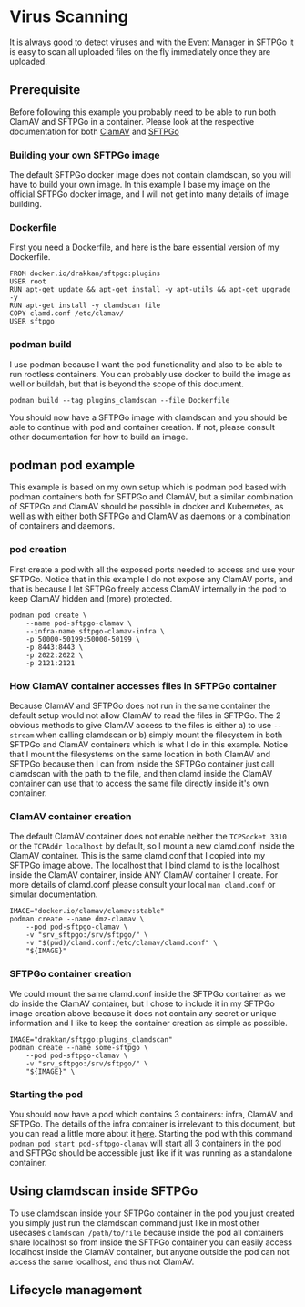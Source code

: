# Virus Scanning

It is always good to detect viruses and with the
[Event Manager](https://github.com/drakkan/sftpgo/blob/main/docs/howto/eventmanager.md) in SFTPGo
it is easy to scan all uploaded files on the fly immediately once they are uploaded.

## Prerequisite

Before following this example you probably need to be able to run both ClamAV and SFTPGo in a container.
Please look at the respective documentation for both
[ClamAV](https://github.com/Cisco-Talos/clamav-documentation/blob/main/src/manual/Installing/Docker.md)
and [SFTPGo](https://github.com/drakkan/sftpgo/blob/main/docker/README.md) 

### Building your own SFTPGo image

The default SFTPGo docker image does not contain clamdscan, so you will have to build your own image.
In this example I base my image on the official SFTPGo docker image, and I will not get into many
details of image building.

### Dockerfile

First you need a Dockerfile, and here is the bare essential version of my Dockerfile.

```
FROM docker.io/drakkan/sftpgo:plugins
USER root
RUN apt-get update && apt-get install -y apt-utils && apt-get upgrade -y
RUN apt-get install -y clamdscan file
COPY clamd.conf /etc/clamav/
USER sftpgo
```
### podman build

I use podman because I want the pod functionality and also to be able to run rootless containers. You can
probably use docker to build the image as well or buildah, but that is beyond the scope of this document.

`podman build --tag plugins_clamdscan --file Dockerfile`

You should now have a SFTPGo image with clamdscan and you should be able to continue with pod and container creation.
If not, please consult other documentation for how to build an image.



## podman pod example

This example is based on my own setup which is podman pod based with podman containers both for SFTPGo and ClamAV,
but a similar combination of SFTPGo and ClamAV should be possible in docker and Kubernetes, as well as with either
both SFTPGo and ClamAV as daemons or a combination of containers and daemons.

### pod creation

First create a pod with all the exposed ports needed to access and use your SFTPGo. Notice that in this example
I do not expose any ClamAV ports, and that is because I let SFTPGo freely access ClamAV internally in the pod to keep
ClamAV hidden and (more) protected.

```shell
podman pod create \
	--name pod-sftpgo-clamav \
	--infra-name sftpgo-clamav-infra \
	-p 50000-50199:50000-50199 \
	-p 8443:8443 \
	-p 2022:2022 \
	-p 2121:2121 
```

### How ClamAV container accesses files in SFTPGo container

Because ClamAV and SFTPGo does not run in the same container the default setup would not allow ClamAV to read the
files in SFTPGo. The 2 obvious methods to give ClamAV access to the files is either a) to use `--stream` when calling
clamdscan or b) simply mount the filesystem in both SFTPGo and ClamAV containers which is what I do in this example.
Notice that I mount the filesystems on the same location in both ClamAV and SFTPGo because then I can from inside the
SFTPGo container just call clamdscan with the path to the file, and then clamd inside the ClamAV container can use that to access the same file directly inside it's own container.

### ClamAV container creation

The default ClamAV container does not enable neither the `TCPSocket 3310` or the `TCPAddr localhost` by default,
so I mount a new clamd.conf inside the ClamAV container. This is the same clamd.conf that I copied into my SFTPGo
image above. The localhost that I bind clamd to is the localhost inside the ClamAV container, inside ANY ClamAV
container I create. For more details of clamd.conf please consult your local `man clamd.conf` or simular documentation.

```shell
IMAGE="docker.io/clamav/clamav:stable"
podman create --name dmz-clamav \
	--pod pod-sftpgo-clamav \
	-v "srv_sftpgo:/srv/sftpgo/" \
	-v "$(pwd)/clamd.conf:/etc/clamav/clamd.conf" \
	"${IMAGE}"
```

### SFTPGo container creation

We could mount the same clamd.conf inside the SFTPGo container as we do inside the ClamAV container, but I chose to include it in my SFTPGo image creation above because it does not contain any secret or unique information and I like to keep the container creation as simple as possible.

```
IMAGE="drakkan/sftpgo:plugins_clamdscan"
podman create --name some-sftpgo \
	--pod pod-sftpgo-clamav \
	-v "srv_sftpgo:/srv/sftpgo/" \
	"${IMAGE}" \
```

### Starting the pod

You should now have a pod which contains 3 containers: infra, ClamAV and SFTPGo. The details of the infra container is irrelevant to this document, but you can read a little more about it
[here](https://developers.redhat.com/blog/2019/01/15/podman-managing-containers-pods).
Starting the pod with this command `podman pod start pod-sftpgo-clamav` will start all 3 containers in the pod and SFTPGo should be accessible just like if it was running as a standalone container.


## Using clamdscan inside SFTPGo

To use clamdscan inside your SFTPGo container in the pod you just created you simply just run the clamdscan command just like in most other usecases `clamdscan /path/to/file` because inside the pod all containers share localhost so from inside the SFTPGo container you can easily access localhost inside the ClamAV container, but anyone outside the pod can not access the same localhost, and thus not ClamAV.

## Lifecycle management
